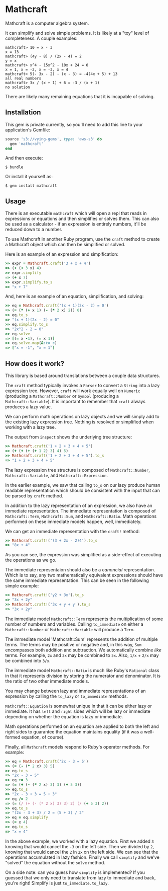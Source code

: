 # Mathcraft

Mathcraft is a computer algebra system.

It can simplify and solve simple problems. It is likely at a "toy" level of
completeness. A couple examples:

    mathcraft> 10 = x - 3
    x = 13
    mathcraft> (4y - 8) / (2x - 4) = 2
    y = x
    mathcraft> x^4 - 15x^2 - 10x + 24 = 0
    x = 1, x = -2, x = -3, x = 4
    mathcraft> 5(- 3x - 2) - (x - 3) = -4(4x + 5) + 13
    all real numbers
    mathcraft> 3x / (x + 1) + 6 = -3 / (x + 1)
    no solution

There are likely many remaining equations that it is incapable of solving.

## Installation

This gem is private currently, so you'll need to add this line to your
application's Gemfile:

```ruby
source 's3://vying-gems', type: 'aws-s3' do
  gem 'mathcraft'
end
```

And then execute:

    $ bundle

Or install it yourself as:

    $ gem install mathcraft

## Usage

There is an executable `mathcraft` which will open a repl that reads in
expressions or equations and then simplifies or solves them. This can also be
used as a calculator - if an expression is entirely numbers, it'll be reduced
down to a number.

To use Mathcraft in another Ruby program, use the `craft` method to create a
Mathcraft object which can then be simplified or solved.

Here is an example of an expression and simplfication:

```ruby
>> expr = Mathcraft.craft('3 + x + 4')
=> (+ (+ 3 x) 4)
>> expr.simplify
=> (+ x 7)
>> expr.simplify.to_s
=> "x + 7"
```

And, here is an example of an equation, simplification, and solving:

```ruby
>> eq = Mathcraft.craft('(x + 1)(2x - 2) = 0')
=> (= (* (+ x 1) (- (* 2 x) 2)) 0)
>> eq.to_s
=> "(x + 1)(2x - 2) = 0"
>> eq.simplify.to_s
=> "2x^2 - 2 = 0"
>> eq.solve
=> [(= x -1), (= x 1)]
>> eq.solve.map(&:to_s)
=> ["x = -1", "x = 1"]
```

## How does it work?

This library is based around translations between a couple data structures.

The `craft` method typically invokes a `Parser` to convert a `String` into a
lazy expression tree. However, `craft` will work equally well on `Numeric`
(producing a `Mathcraft::Number` or `Symbol` (producing a
`Mathcraft::Variable`). It is important to remember that `craft` always
produces a lazy value.

We can perform math operations on lazy objects and we will simply add to the
existing lazy expression tree. Nothing is resolved or simplified when working
with a lazy tree.

The output from `inspect` shows the underlying tree structure:

```ruby
>> Mathcraft.craft('1 + 2 + 3 + 4 + 5')
=> (+ (+ (+ (+ 1 2) 3) 4) 5)
>> Mathcraft.craft('1 + 2 + 3 + 4 + 5').to_s
=> "1 + 2 + 3 + 4 + 5"
```

The lazy expression tree structure is composed of `Mathcraft::Number`,
`Mathcraft::Variable`, and `Mathcraft::Expression`.

In the earlier example, we saw that calling `to_s` on our lazy produce human
readable representation which should be consistent with the input that can be
parsed by `craft` method.

In addition to the lazy representation of an expression, we also have an
immediate representation. The immediate representation is composed of
`Mathcraft::Term`, `Mathcraft::Sum`, and `Mathcraft::Ratio`. Math operations
performed on these immediate models happen, well, immediately.

We can get an immediate representation with the `craft!` method:

```ruby
>> Mathcraft.craft!('(3 + 2x - 2)4').to_s
=> "8x + 4"
```

As you can see, the expression was simplified as a side-effect of executing the
operations as we go.

The immediate representaion should also be a *canoncial* representation. Which
is to say, any two mathematically equivalent expressions should have the same
immediate representation. This can be seen in the following simple example:

```ruby
>> Mathcraft.craft!('y2 + 3x').to_s
=> "3x + 2y"
>> Mathcraft.craft!('3x + y + y').to_s
=> "3x + 2y"
```

The immediate model `Mathcraft::Term` represents the multiplication of some
number of numbers and variables. Calling `to_immediate` on either a
`Mathcraft::Number` or `Mathcraft::Variable` will produce a `Term`.

The immediate model 'Mathcraft::Sum' represents the addition of multiple terms.
The terms may be positive or negative and, in this way, `Sum` encompasses both
addition and subtraction. We automatically combine *like* terms. For example,
`2x` and `3x` may be combined to `5x`. Also, `1/x` + `2/x` may be combined into
`3/x`.

The immediate model `Mathcraft::Ratio` is much like Ruby's `Rational` class in
that it represents division by storing the numerator and denominator. It is the
ratio of two other immediate models.

You may change between lazy and immediate representations of an expression by
calling the `to_lazy` or `to_immediate` methods.

`Mathcraft::Equation` is somewhat unique in that it can be either lazy or
immediate. It has `left` and `right` sides which will be lazy or immediate
depending on whether the equation is lazy or immediate.

Math operations performed on an equation are applied to both the left and right
sides to guarantee the equation maintains equality (if it was a well-formed
equation, of course).

Finally, all `Mathcraft` models respond to Ruby's operator methods. For
example:

```ruby
>> eq = Mathcraft.craft('2x - 3 = 5')
=> (= (- (* 2 x) 3) 5)
>> eq.to_s
=> "2x - 3 = 5"
>> eq += 3
=> (= (+ (- (* 2 x) 3) 3) (+ 5 3))
>> eq.to_s
=> "2x - 3 + 3 = 5 + 3"
>> eq /= 2
=> (= (/ (+ (- (* 2 x) 3) 3) 2) (/ (+ 5 3) 2))
>> eq.to_s
=> "(2x - 3 + 3) / 2 = (5 + 3) / 2"
>> eq = eq.simplify
=> (= x 4)
>> eq.to_s
=> "x = 4"
```

In the above example, we worked with a lazy equation. First we added `3`
knowing that would cancel the `-3` on the left side. Then we divided by `2`,
knowing that would cancel the `2` in `2x` on the left side. We can see that the
operations accumulated in lazy fashion. Finally we call `simplify` and we've
"solved" the equation without the `solve` method.

On a side note: can you guess how `simplify` is implemented? If you guessed
that we only need to translate from lazy to immediate and back, you're right!
Simplify is just `to_immediate.to_lazy`.
